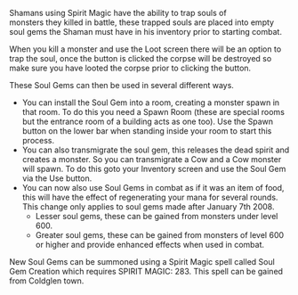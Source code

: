 Shamans using Spirit Magic have the ability to trap souls of monsters they killed in battle, these trapped souls are placed into empty soul gems the Shaman must have in his inventory prior to starting combat.

When you kill a monster and use the Loot screen there will be an option to trap the soul, once the button is clicked the corpse will be destroyed so make sure you have looted the corpse prior to clicking the button.

These Soul Gems can then be used in several different ways.

*   You can install the Soul Gem into a room, creating a monster spawn in that room. To do this you need a Spawn Room (these are special rooms but the entrance room of a building acts as one too). Use the Spawn button on the lower bar when standing inside your room to start this process.
*   You can also transmigrate the soul gem, this releases the dead spirit and creates a monster. So you can transmigrate a Cow and a Cow monster will spawn. To do this goto your Inventory screen and use the Soul Gem via the Use button.
*   You can now also use Soul Gems in combat as if it was an item of food, this will have the effect of regenerating your mana for several rounds. This change only applies to soul gems made after January 7th 2008.
    *   Lesser soul gems, these can be gained from monsters under level 600.
    *   Greater soul gems, these can be gained from monsters of level 600 or higher and provide enhanced effects when used in combat.

New Soul Gems can be summoned using a Spirit Magic spell called Soul Gem Creation which requires SPIRIT MAGIC: 283. This spell can be gained from Coldglen town.